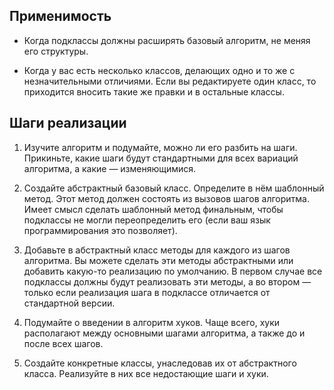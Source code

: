 ## Применимость
- Когда подклассы должны расширять базовый алгоритм, не меняя его структуры.

- Когда у вас есть несколько классов, делающих одно и то же с незначительными отличиями. Если вы редактируете один класс, 
  то приходится вносить такие же правки и в остальные классы.
## Шаги реализации

1. Изучите алгоритм и подумайте, можно ли его разбить на шаги. 
Прикиньте, какие шаги будут стандартными для всех вариаций алгоритма, а какие — изменяющимися.

2. Создайте абстрактный базовый класс. Определите в нём шаблонный метод. 
Этот метод должен состоять из вызовов шагов алгоритма. 
   Имеет смысл сделать шаблонный метод финальным, чтобы подклассы не 
   могли переопределить его (если ваш язык программирования это позволяет).

3. Добавьте в абстрактный класс методы для каждого из шагов алгоритма. 
Вы можете сделать эти методы абстрактными или добавить какую-то реализацию по 
   умолчанию. В первом случае все подклассы должны будут реализовать эти методы, 
   а во втором — только если реализация шага в подклассе отличается от стандартной версии.

4. Подумайте о введении в алгоритм хуков. Чаще всего, хуки располагают 
между основными шагами алгоритма, а также до и после всех шагов.

5. Создайте конкретные классы, унаследовав их от абстрактного класса. 
Реализуйте в них все недостающие шаги и хуки.

